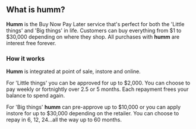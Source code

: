 ## What is **humm**?
**Humm** is the Buy Now Pay Later service that's perfect for both the 'Little things' and 'Big things' in life.
Customers can buy everything from $1 to $30,000 depending on where they shop.
All purchases with **humm** are interest free forever.

### How it works 
**Humm** is integrated at point of sale, instore and online.

For 'Little things' you can be approved for up to $2,000.
You can choose to pay weekly or fortnightly over 2.5 or 5 months.
Each repayment frees your balance to spend again.

For 'Big things' **humm** can pre-approve up to $10,000 or you can apply instore for up to $30,000 depending on the retailer.
You can choose to repay in 6, 12, 24...all the way up to 60 months.
